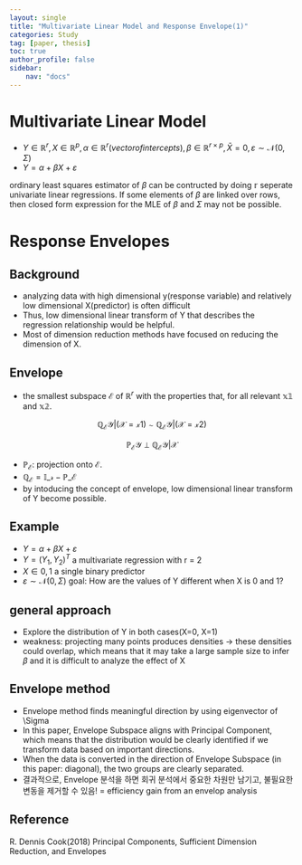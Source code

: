 ```yaml
---
layout: single
title: "Multivariate Linear Model and Response Envelope(1)"
categories: Study
tag: [paper, thesis]
toc: true
author_profile: false
sidebar:
    nav: "docs"
---
```



Multivariate Linear Model
===

- $Y \in \mathbb{R}^r , X \in \mathbb{R}^p , \alpha \in \mathbb{R}^r (vector of intercepts), \beta \in \mathbb{R}^{r\times p},  \bar{X} = 0, \varepsilon\sim\mathcal{N}(0,\Sigma)$
- $Y = \alpha + \beta X + \varepsilon$

ordinary least squares estimator of $\beta$ can be contructed by doing $\mathbb{r}$ seperate univariate linear regressions. If some elements of $\beta$ are linked over rows, then closed form expression for the MLE of $\beta$ and $\Sigma$ may not be possible.

Response Envelopes
===
Background
---
- analyzing data with high dimensional y(response variable) and relatively low dimensional X(predictor) is often difficult
- Thus, low dimensional linear transform of Y that describes the regression relationship would be helpful.
- Most of dimension reduction methods have focused on reducing the dimension of X.

Envelope
---
- the smallest subspace $\mathcal{E}$ of $\mathbb{R}^r$ with the properties that, for all relevant $\mathbb{x1}$ and $\mathbb{x2}$.
```math
\mathbb{Q}_\mathcal{E} \mathcal{Y}|(\mathcal{X}=\mathcal{x1})\sim \mathbb{Q}_\mathcal{E} \mathcal{Y}|(\mathcal{X}=\mathcal{x2})
```
```math
\mathbb{P}_\mathcal{E} \mathcal{Y} \perp \mathbb{Q}_\mathcal{E} \mathcal{Y}|\mathcal{X}
```


- $\mathbb{P}_{\mathcal{E}}$: projection onto $\mathcal{E}$.
- $\mathbb{Q}_{\mathcal{E}} = \mathbb{I}\_{\mathcal{r}} - \mathbb{P}\_{\mathcal{E}}$
- by intoducing the concept of envelope, low dimensional linear transform of Y become possible. 

Example
---
- $Y = \alpha + \beta X + \varepsilon$
- $Y = (Y_1,Y_2)^T$ a multivariate regression with r = 2
- $X \in {0,1}$ a single binary predictor
- $\varepsilon\sim\mathcal{N}(0,\Sigma)$
goal: How are the values of Y different when X is 0 and 1?

general approach 
---
- Explore the distribution of Y in both cases(X=0, X=1)
- weakness: projecting many points produces densities -> these densities could overlap, which means that it may take a large sample size to infer $\beta$ and it is difficult to analyze the effect of X

Envelope method
---
- Envelope method finds meaningful direction by using eigenvector of \Sigma
- In this paper, Envelope Subspace aligns with Principal Component, which means that the distribution would be clearly identified if we transform data based on important directions.
- When the data is converted in the direction of Envelope Subspace (in this paper: diagonal), the two groups are clearly separated.
- 결과적으로, Envelope 분석을 하면 회귀 분석에서 중요한 차원만 남기고, 불필요한 변동을 제거할 수 있음! = efficiency gain from an envelop analysis 


Reference
---
R. Dennis Cook(2018) Principal Components, Sufficient Dimension Reduction, and Envelopes



